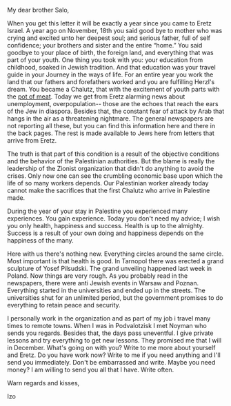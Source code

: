 My dear brother Salo,

When you get this letter it will be exactly a year since you came to Eretz Israel. A year ago on November, 18th you said good bye to mother who was crying and excited unto her deepest soul; and serious father, full of self confidence; your brothers and sister and the entire “home.”  You said goodbye to your place of birth, the foreign land, and everything that was part of your youth. One thing you took with you: your education from childhood, soaked in Jewish tradition.  And that education was your travel guide in your Journey in the ways of life.  For an entire year you work the land that our fathers and forefathers worked and you are fulfilling Herzl's dream. You became a Chalutz, that with the excitement of youth parts with the <a href="#" title="The wealth and good food  in diaspora. refers to the Hebrews who left Egypt and complained about the pot of meat so as to live in poverty for an ideology">pot of meat</a>. Today we get from Eretz alarming news about unemployment, overpopulation-- those are the echoes that reach the ears of the Jew in diaspora. Besides that, the constant fear of attack by Arab that hangs in the air as a threatening nightmare. The general newspapers are not reporting all these, but you can find this information here and there in the back pages. The rest is made available to Jews here from letters that arrive from Eretz.

The truth is that part of this condition is a result of the objective conditions and the behavior of the Palestinian authorities. But the blame is really the leadership of the Zionist organization that didn't do anything to avoid the crises. Only now one can see the crumbling economic base upon which the life of so many workers depends. Our Palestinian worker already today cannot make the sacrifices that the first Chalutz who arrive in Palestine made.

During the year of your stay in Palestine you experienced many experiences. You gain experience. Today you don't need my advice; I wish you only health, happiness and success. Health is up to the almighty. Success is a result of your own doing and happiness depends on the happiness of the many.

Here with us there's nothing new. Everything circles around the same circle. Most important is that health is good. In Tarnopol there was erected a grand sculpture of Yosef Pilsudski. The grand unveiling happened last week in Poland. Now things are very rough. As you probably read in the newspapers, there were anti Jewish events in Warsaw and Poznan.  Everything started in the universities and ended up in the streets.  The universities shut for an unlimited period, but the government promises to do everything to retain peace and security.

I personally work in the organization and as part of my job i travel many times to remote towns. When I was in Podvalotzisk I met Noyman who sends you regards. Besides that, the days pass uneventful. I give private lessons and try everything to get new lessons. They promised me that I will in December. What's going on with you?  Write to me more about yourself and Eretz. Do you have work now? Write to me if you need anything and I'll send you immediately. Don't be embarrassed and write. Maybe you need money? I am willing to send you all that I have. Write often.

Warn regards and kisses,

Izo
